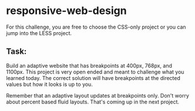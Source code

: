 # responsive-web-design

For this challenge, you are free to choose the CSS-only project or you can jump into the LESS project.

## Task: 

Build an adaptive website that has breakpoints at 400px, 768px, and 1100px.  This project is very open ended and meant to challenge what you learned today.  The correct solution will have breakpoints at the directed values but how it looks is up to you.  

Remember that an adaptive layout updates at breakpoints only.  Don't worry about percent based fluid layouts.  That's coming up in the next project.